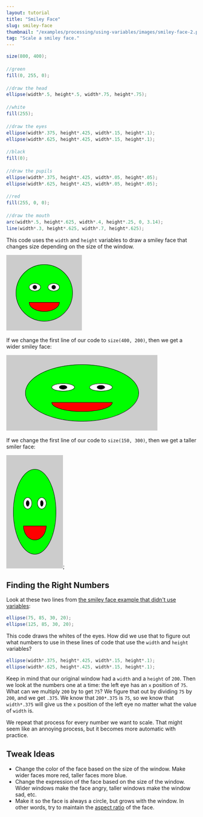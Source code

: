 ```yaml
---
layout: tutorial
title: "Smiley Face"
slug: smiley-face
thumbnail: "/examples/processing/using-variables/images/smiley-face-2.png"
tag: "Scale a smiley face."
---
```


```java
size(800, 400);

//green
fill(0, 255, 0);

//draw the head
ellipse(width*.5, height*.5, width*.75, height*.75);

//white
fill(255);

//draw the eyes
ellipse(width*.375, height*.425, width*.15, height*.1);
ellipse(width*.625, height*.425, width*.15, height*.1);

//black
fill(0);

//draw the pupils
ellipse(width*.375, height*.425, width*.05, height*.05);
ellipse(width*.625, height*.425, width*.05, height*.05);

//red
fill(255, 0, 0);

//draw the mouth
arc(width*.5, height*.625, width*.4, height*.25, 0, 3.14);
line(width*.3, height*.625, width*.7, height*.625);
```

This code uses the `width` and `height` variables to draw a smiley face that changes size depending on the size of the window.

![smiley face](/examples/processing/calling-functions/images/smiley-face-1.png)

If we change the first line of our code to `size(400, 200)`, then we get a wider smiley face:

![wider smiley face](/examples/processing/using-variables/images/smiley-face-2.png)

If we change the first line of our code to `size(150, 300)`, then we get a taller smiler face:

![taller smiley face](/examples/processing/using-variables/images/smiley-face-3.png);

## Finding the Right Numbers

Look at these two lines from [the smiley face example that didn't use variables](/examples/processing/calling-functions/smiley-face):

```java
ellipse(75, 85, 30, 20);
ellipse(125, 85, 30, 20);
```

This code draws the whites of the eyes. How did we use that to figure out what numbers to use in these lines of code that use the `width` and `height` variables?

```java
ellipse(width*.375, height*.425, width*.15, height*.1);
ellipse(width*.625, height*.425, width*.15, height*.1);
```

Keep in mind that our original window had a `width` and a `height` of `200`. Then we look at the numbers one at a time: the left eye has an `x` position of `75`. What can we multiply `200` by to get `75`? We figure that out by dividing `75` by `200`, and we get `.375`. We know that `200*.375` is `75`, so we know that `width*.375` will give us the `x` position of the left eye no matter what the value of `width` is.

We repeat that process for every number we want to scale. That might seem like an annoying process, but it becomes more automatic with practice.

## Tweak Ideas

- Change the color of the face based on the size of the window. Make wider faces more red, taller faces more blue.
- Change the expression of the face based on the size of the window. Wider windows make the face angry, taller windows make the window sad, etc.
- Make it so the face is always a circle, but grows with the window. In other words, try to maintain the [aspect ratio](https://en.wikipedia.org/wiki/Aspect_ratio_(image)) of the face.
